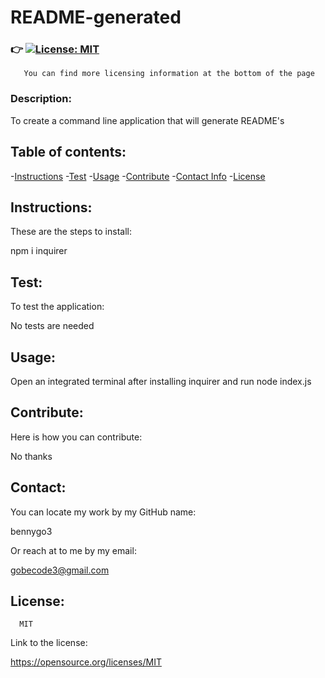 # **README-generated**

  ### :point_right: [![License: MIT](https://img.shields.io/badge/License-MIT-yellow.svg)](https://opensource.org/licenses/MIT)
       You can find more licensing information at the bottom of the page           
  
  ### **Description:** 
  
  To create a command line application that will generate README's

  ## **Table of contents:**
  
   -[Instructions](#Instructions:)
   -[Test](#Test:)
   -[Usage](#Usage:)
   -[Contribute](#Contribute:)
   -[Contact Info](#Contact:)
   -[License](#License:)
  
  ##

  ## Instructions:

  These are the steps to install:

  npm i inquirer

  ## Test:
  
  To test the application:

  No tests are needed

  ## Usage:


  Open an integrated terminal after installing inquirer and run node index.js

  ## Contribute:

  Here is how you can contribute:
  
  No thanks

  ## Contact:

  You can locate my work by my GitHub name:
  
  bennygo3

  Or reach at to me by my email:
  
  gobecode3@gmail.com

  ## License: 
      
      MIT
 
  Link to the license:

  https://opensource.org/licenses/MIT

